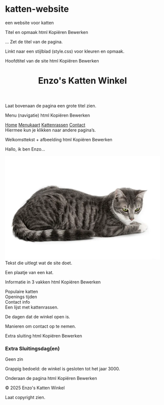# katten-website
een website voor katten

Titel en opmaak
html
Kopiëren
Bewerken
<head> ... </head>
Zet de titel van de pagina.

Linkt naar een stijlblad (style.css) voor kleuren en opmaak.

Hoofdtitel van de site
html
Kopiëren
Bewerken
<header>
  <h1>Enzo's Katten Winkel</h1>
</header>
Laat bovenaan de pagina een grote titel zien.

Menu (navigatie)
html
Kopiëren
Bewerken
<nav>
  <a href="index.html">Home</a>
  <a href="sub1.html">Menukaart</a>
  <a href="sub2.html">Kattenrassen</a>
  <a href="sub3.html">Contact</a>
</nav>
Hiermee kun je klikken naar andere pagina’s.

Welkomsttekst + afbeelding
html
Kopiëren
Bewerken
<p>Hallo, ik ben Enzo...</p>
<img src="ckat.png">
Tekst die uitlegt wat de site doet.

Een plaatje van een kat.

Informatie in 3 vakken
html
Kopiëren
Bewerken
<main>
  <div>Populaire katten</div>
  <div>Openings tijden</div>
  <div>Contact info</div>
</main>
Een lijst met kattenrassen.

De dagen dat de winkel open is.

Manieren om contact op te nemen.

Extra sluiting
html
Kopiëren
Bewerken
<section>
  <h3>Extra Sluitingsdag(en)</h3>
  <p>Geen zin</p>
</section>
Grappig bedoeld: de winkel is gesloten tot het jaar 3000.

Onderaan de pagina
html
Kopiëren
Bewerken
<footer>
  <p>&copy; 2025 Enzo's Katten Winkel</p>
</footer>
Laat copyright zien.
